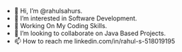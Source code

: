 - 👋 Hi, I’m @rahulsahurs.
- 👀 I’m interested in Software Development.
- 🌱 Working On My Coding Skills.
- 💞️ I’m looking to collaborate on Java Based Projects.
- 📫 How to reach me linkedin.com/in/rahul-s-518019195

<!---
rahulsahurs/rahulsahurs is a ✨ special ✨ repository because its `README.md` (this file) appears on your GitHub profile.
You can click the Preview link to take a look at your changes.
--->
